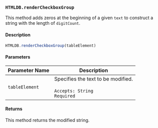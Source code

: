 ### `HTMLDB.renderCheckboxGroup`

This method adds zeros at the beginning of a given `text` to construct a string with the length of `digitCount`.

#### Description

```javascript
HTMLDB.renderCheckboxGroup(tableElement)
```

#### Parameters

| Parameter Name             | Description                               |
| -------------------------- | ----------------------------------------- |
| `tableElement` | Specifies the text to be modified.<br><br>`Accepts: String`<br>`Required` |

#### Returns

This method returns the modified string.